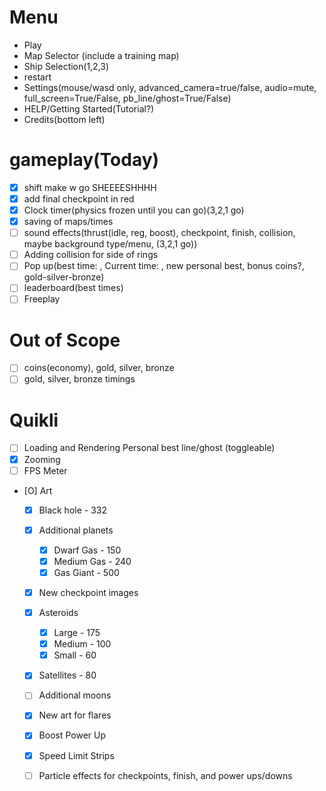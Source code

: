 # Menu
- Play
- Map Selector (include a training map)
- Ship Selection(1,2,3)
- restart
- Settings(mouse/wasd only, advanced_camera=true/false, audio=mute, full_screen=True/False, pb_line/ghost=True/False)
- HELP/Getting Started(Tutorial?)
- Credits(bottom left)

# gameplay(Today)
* [x] shift make w go SHEEEESHHHH
* [x] add final checkpoint in red
* [x] Clock timer(physics frozen until you can go)(3,2,1 go)
* [x] saving of maps/times
* [ ] sound effects(thrust(idle, reg, boost), checkpoint, finish, collision, maybe background type/menu, (3,2,1 go))
* [ ] Adding collision for side of rings
* [ ] Pop up(best time: , Current time: , new personal best, bonus coins?, gold-silver-bronze)
* [ ] leaderboard(best times)
* [ ] Freeplay

# Out of Scope
* [ ] coins(economy), gold, silver, bronze
* [ ] gold, silver, bronze timings 

# Quikli
* [ ] Loading and Rendering Personal best line/ghost (toggleable)
* [X] Zooming
* [ ] FPS Meter
* [O] Art
    * [X] Black hole - 332
    * [X] Additional planets
        * [X] Dwarf Gas - 150
        * [X] Medium Gas - 240
        * [X] Gas Giant - 500
    * [X] New checkpoint images
    * [X] Asteroids
        * [X] Large - 175
        * [X] Medium - 100
        * [X] Small - 60
    * [X] Satellites - 80
    * [ ] Additional moons
    * [X] New art for flares
    * [X] Boost Power Up
    * [X] Speed Limit Strips
    * [ ] Particle effects for checkpoints, finish, and power ups/downs

